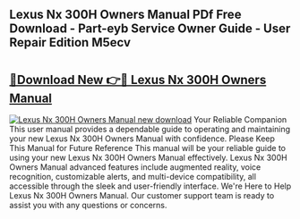 ## Lexus Nx 300H Owners Manual PDf Free Download - Part-eyb Service Owner Guide - User Repair Edition M5ecv

# <h2><a href="http://cf24615.oget.top/?id=Lexus+Nx+300H+Owners+Manual">🔗Download New 👉🔴 Lexus Nx 300H Owners Manual</a></h2>

[![Lexus Nx 300H Owners Manual new download](https://i.imgur.com/5g1atiW.png)](http://cf24615.oget.top/?id=Lexus+Nx+300H+Owners+Manual)
Your Reliable Companion This user manual provides a dependable guide to operating and maintaining your new Lexus Nx 300H Owners Manual with confidence. Please Keep This Manual for Future Reference This manual will be your reliable guide to using your new Lexus Nx 300H Owners Manual effectively. Lexus Nx 300H Owners Manual advanced features include augmented reality, voice recognition, customizable alerts, and multi-device compatibility, all accessible through the sleek and user-friendly interface. We're Here to Help Lexus Nx 300H Owners Manual. Our customer support team is ready to assist you with any questions or concerns.
